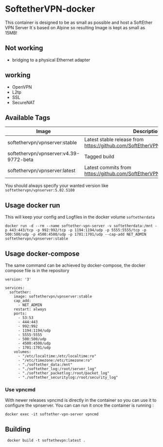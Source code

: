 # SoftetherVPN-docker

This container is designed to be as small as possible and host a SoftEther VPN Server
It´s based on Alpine so resulting Image is kept as small as 15MB!

## Not working 

* bridging to a physical Ethernet adapter 

## working

* OpenVPN
* L2tp
* SSL 
* SecureNAT



## Available Tags


|Image|Description|
|---|---|
|softethervpn/vpnserver:stable|Latest stable release from https://github.com/SoftEtherVPN/SoftEtherVPN_Stable|
|softethervpn/vpnserver:v4.39-9772-beta|Tagged build|
|softethervpn/vpnserver:latest|Latest commits from https://github.com/SoftEtherVPN/SoftEtherVPN|


You should always specify your wanted version like `softethervpn/vpnserver:5.02.5180`

## Usage docker run

This will keep your config and Logfiles in the docker volume `softetherdata`

`docker run -d --rm --name softether-vpn-server -v softetherdata:/mnt -p 443:443/tcp -p 992:992/tcp -p 1194:1194/udp -p 5555:5555/tcp -p 500:500/udp -p 4500:4500/udp -p 1701:1701/udp --cap-add NET_ADMIN softethervpn/vpnserver:stable`


## Usage docker-compose

The same command can be achieved by docker-compose, the docker compose file is in the repository
```
version: '3'

services:
  softether:
    image: softethervpn/vpnserver:stable
    cap_add:
      - NET_ADMIN
    restart: always
    ports:
      - 53:53
      - 444:443
      - 992:992
      - 1194:1194/udp
      - 5555:5555
      - 500:500/udp
      - 4500:4500/udp
      - 1701:1701/udp
    volumes:
      - "/etc/localtime:/etc/localtime:ro"
      - "/etc/timezone:/etc/timezone:ro"
      - "./softether_data:/mnt"
      - "./softether_log:/root/server_log"
      - "./softether_packetlog:/root/packet_log"
      - "./softether_securitylog:/root/security_log"
```

### Use vpncmd

With newer releases vpncmd is directly in the container so you can use it to configure the vpnserver. You can can run it once the container is running :

`docker exec -it softether-vpn-server vpncmd`


## Building 

` docker build -t softethevpn:latest .`
